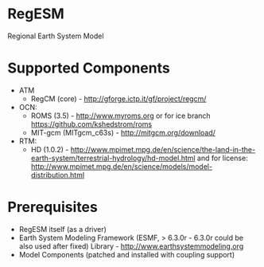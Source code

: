 RegESM
======

Regional Earth System Model

Supported Components
====================

* ATM
    * RegCM (core) - http://gforge.ictp.it/gf/project/regcm/
* OCN: 
    * ROMS (3.5) - http://www.myroms.org or for ice branch https://github.com/kshedstrom/roms
    * MIT-gcm (MITgcm_c63s) - http://mitgcm.org/download/
* RTM: 
    * HD (1.0.2) - http://www.mpimet.mpg.de/en/science/the-land-in-the-earth-system/terrestrial-hydrology/hd-model.html and for license: http://www.mpimet.mpg.de/en/science/models/model-distribution.html

Prerequisites
=============

* RegESM itself (as a driver)
* Earth System Modeling Framework (ESMF, > 6.3.0r - 6.3.0r could be also used after fixed) Library - http://www.earthsystemmodeling.org
* Model Components (patched and installed with coupling support)
